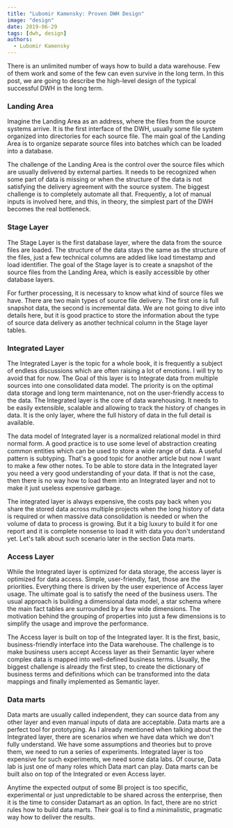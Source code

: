 ```yaml
---
title: "Lubomir Kamensky: Proven DWH Design"
image: "design"
date: 2019-06-29
tags: [dwh, design]
authors:
  - Lubomir Kamensky
---
```

There is an unlimited number of ways how to build a data warehouse. Few of them work and some of the few can even survive in the long term. In this post, we are going to describe the high-level design of the typical successful DWH in the long term.

### Landing Area
Imagine the Landing Area as an address, where the files from the source systems arrive. It is the first interface of the DWH, usually some file system organized into directories for each source file. The main goal of the Landing Area is to organize separate source files into batches which can be loaded into a database.

The challenge of the Landing Area is the control over the source files which are usually delivered by external parties. It needs to be recognized when some part of data is missing or when the structure of the data is not satisfying the delivery agreement with the source system. The biggest challenge is to completely automate all that. Frequently, a lot of manual inputs is involved here, and this, in theory, the simplest part of the DWH becomes the real bottleneck.

### Stage Layer
The Stage Layer is the first database layer, where the data from the source files are loaded.  The structure of the data stays the same as the structure of the files, just a few technical columns are added like load timestamp and load identifier.  The goal of the Stage layer is to create a snapshot of the source files from the Landing Area, which is easily accessible by other database layers.  

For further processing, it is necessary to know what kind of source files we have.  There are two main types of source file delivery.  The first one is full snapshot data, the second is incremental data. We are not going to dive into details here, but it is good practice to store the information about the type of source data delivery as another technical column in the Stage layer tables.

### Integrated Layer
The Integrated Layer is the topic for a whole book, it is frequently a subject of endless discussions which are often raising a lot of emotions.  I will try to avoid that for now. The Goal of this layer is to Integrate data from multiple sources into one consolidated data model.   The priority is on the optimal data storage and long term maintenance, not on the user-friendly access to the data. The Integrated layer is the core of data warehousing.  It needs to be easily extensible, scalable and allowing to track the history of changes in data.  It is the only layer, where the full history of data in the full detail is available. 

The data model of Integrated layer is a normalized relational model in third normal form.  A good practice is to use some level of abstraction creating common entities which can be used to store a wide range of data.  A useful pattern is subtyping. That's a good topic for another article but now I want to make a few other notes.  To be able to store data in the Integrated layer you need a very good understanding of your data. If that is not the case, then there is no way how to load them into an Integrated layer and not to make it just useless expensive garbage.

The integrated layer is always expensive, the costs pay back when you share the stored data across multiple projects when the long history of data is required or when massive data consolidation is needed or when the volume of data to process is growing.  But it a big luxury to build it for one report and it is complete nonsense to load it with data you don't understand yet.  Let's talk about such scenario later in the section Data marts. 

### Access Layer  
While the Integrated layer is optimized for data storage, the access layer is optimized for data access. Simple, user-friendly, fast, those are the priorities. Everything there is driven by the user experience of Access layer usage. The ultimate goal is to satisfy the need of the business users. The usual approach is building a dimensional data model, a star schema where the main fact tables are surrounded by a few wide dimensions. The motivation behind the grouping of properties into just a few dimensions is to simplify the usage and improve the performance.

The Access layer is built on top of the Integrated layer. It is the first, basic, business-friendly interface into the Data warehouse.  The challenge is to make business users accept Access layer as their Semantic layer where complex data is mapped into well-defined business terms. Usually, the biggest challenge is already the first step, to create the dictionary of business terms and definitions which can be transformed into the data mappings and finally implemented as Semantic layer.

### Data marts
Data marts are usually called independent, they can source data from any other layer and even manual inputs of data are acceptable.  Data marts are a perfect tool for prototyping. As I already mentioned when talking about the Integrated layer, there are scenarios when we have data which we don't fully understand. We have some assumptions and theories but to prove them, we need to run a series of experiments. Integrated layer is too expensive for such experiments, we need some data labs.  Of course, Data lab is just one of many roles which Data mart can play.  Data marts can be built also on top of the Integrated or even Access layer.

Anytime the expected output of some BI project is too specific, experimental or just unpredictable to be shared across the enterprise, then it is the time to consider Datamart as an option.  In fact, there are no strict rules how to build data marts.  Their goal is to find a minimalistic, pragmatic way how to deliver the results.

